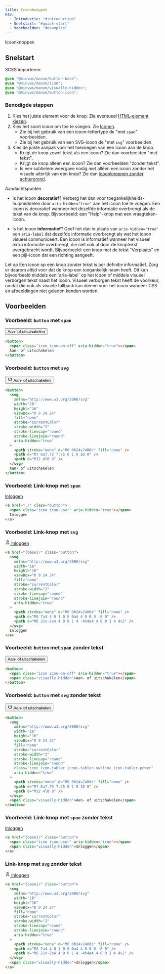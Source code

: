 ```yaml
---
title: Icoonknoppen
nav:
  - Introductie: "#introduction"
  - Snelstart: "#quick-start"
  - Voorbeelden: "#examples"
---
```


<p id="introduction">Icoonknoppen</p>

<h2 id="quick-start">Snelstart</h2>

SCSS importeren:

```scss
@use "@minvws/manon/button-base";
@use "@minvws/manon/icon";
@use "@minvws/manon/visually-hidden";
@use "@minvws/manon/button-icon";
```

### Benodigde stappen

1. Kies het juiste element voor de knop. Zie eventueel
   [HTML-element kiezen]({base}/components/components/button#button-situations).
2. Kies het soort icoon om toe te voegen. Zie
   [Iconen]({base}/components/components/icons).
   - Zie bij het gebruik van een icoon-lettertype de "met `span`" voorbeelden.
   - Zie bij het gebruik van een SVG-icoon de "met `svg`" voorbeelden.
3. Kies de juiste aanpak voor het toevoegen van een icoon aan de knop.
   - Krijgt de knop zowel tekst als een icoon? Zie dan voorbeelden "met tekst".
   - Krijgt de knop alleen een icoon? Zie dan voorbeelden "zonder tekst".
   - Is een subtielere weergave nodig met alléén een icoon zonder het visuele
     uiterlijk van een knop? Zie dan
     [Icoonknoppen zonder achtergrond]({base}/components/components/button/button-icon-only).

<div class="explanation" role="group" aria-label="Toelichting">
  <span>Aandachtspunten</span>
  <ul>
    <li>
      Is het icoon <strong>decoratief</strong>? Verberg het dan voor
      toegankelijkheids-hulpmiddelen door <code>aria-hidden="true"</code> aan
      het icoon toe te voegen. Een icoon is decoratief wanneer het dezelfde
      informatie overbrengt als de tekst van de knop. Bijvoorbeeld: een
      "Help"-knop met een vraagteken-icoon.
    </li>
  </ul>
  <ul>
    <li>
      Is het icoon <strong>informatief</strong>? Geef het dan in plaats van
      <code>aria-hidden="true"</code> een <code>aria-label</code> dat dezelfde
      informatie overbrengt als wat het icoon visueel communiceert. Een icoon
      is informatief wanneer het visueel extra informatie overbrengt, die niet
      ook al door de knoptekst overgebracht wordt. Bijvoorbeeld: een knop met
      de tekst "Verplaats" en een pijl-icoon dat een richting aangeeft.
    </li>
  </ul>
</div>

<p class="warning">
  <span>Let op</span> Een icoon op een knop zonder tekst is per definitie informatief. Zorg er daarom altijd voor dat de knop een toegankelijk naam heeft. Dit kan bijvoorbeeld middels een `aria-label` op het icoon of middels visueel verborgen tekst naast het icoon. Visueel verborgen tekst heeft de voorkeur, omdat die ook als visuele fallback kan dienen voor het icoon wanneer CSS en afbeeldingen niet geladen konden worden.
</p>

<h2 id="examples">Voorbeelden</h2>

### Voorbeeld: `button` met `span`

<button>
  <span class="icon icon-on-off" aria-hidden="true"></span>
  Aan- of uitschakelen
</button>

```html
<button>
  <span class="icon icon-on-off" aria-hidden="true"></span>
  Aan- of uitschakelen
</button>
```

### Voorbeeld: `button` met `svg`

<button>
  <svg
    xmlns="http://www.w3.org/2000/svg"
    width="16"
    height="16"
    viewBox="0 0 24 24"
    fill="none"
    stroke="currentColor"
    stroke-width="2"
    stroke-linecap="round"
    stroke-linejoin="round"
    aria-hidden="true"
  >
    <path stroke="none" d="M0 0h24v24H0z" fill="none" />
    <path d="M7 6a7.75 7.75 0 1 0 10 0" />
    <path d="M12 4l0 8" />
  </svg>
  Aan- of uitschakelen
</button>

```html
<button>
  <svg
    xmlns="http://www.w3.org/2000/svg"
    width="16"
    height="16"
    viewBox="0 0 24 24"
    fill="none"
    stroke="currentColor"
    stroke-width="2"
    stroke-linecap="round"
    stroke-linejoin="round"
    aria-hidden="true"
  >
    <path stroke="none" d="M0 0h24v24H0z" fill="none" />
    <path d="M7 6a7.75 7.75 0 1 0 10 0" />
    <path d="M12 4l0 8" />
  </svg>
  Aan- of uitschakelen
</button>
```

### Voorbeeld: Link-knop met `span`

<a href="{base}/" class="button">
  <span class="icon icon-user" aria-hidden="true"></span>
  Inloggen
</a>

```html
<a href="./" class="button">
  <span class="icon icon-user" aria-hidden="true"></span>
  Inloggen
</a>
```

### Voorbeeld: Link-knop met `svg`

<a href="{base}/" class="button">
  <svg
    xmlns="http://www.w3.org/2000/svg"
    width="16"
    height="16"
    viewBox="0 0 24 24"
    fill="none"
    stroke="currentColor"
    stroke-width="2"
    stroke-linecap="round"
    stroke-linejoin="round"
    aria-hidden="true"
  >
    <path stroke="none" d="M0 0h24v24H0z" fill="none" />
    <path d="M8 7a4 4 0 1 0 8 0a4 4 0 0 0 -8 0" />
    <path d="M6 21v-2a4 4 0 0 1 4 -4h4a4 4 0 0 1 4 4v2" />
  </svg>
  Inloggen
</a>

```html
<a href="{base}/" class="button">
  <svg
    xmlns="http://www.w3.org/2000/svg"
    width="16"
    height="16"
    viewBox="0 0 24 24"
    fill="none"
    stroke="currentColor"
    stroke-width="2"
    stroke-linecap="round"
    stroke-linejoin="round"
    aria-hidden="true"
  >
    <path stroke="none" d="M0 0h24v24H0z" fill="none" />
    <path d="M8 7a4 4 0 1 0 8 0a4 4 0 0 0 -8 0" />
    <path d="M6 21v-2a4 4 0 0 1 4 -4h4a4 4 0 0 1 4 4v2" />
  </svg>
  Inloggen
</a>
```

### Voorbeeld: `button` met `span` zonder tekst

<button>
  <span class="icon icon-on-off" aria-hidden="true"></span>
  <span class="visually-hidden">Aan- of uitschakelen</span>
</button>

```html
<button>
  <span class="icon icon-on-off" aria-hidden="true"></span>
  <span class="visually-hidden">Aan- of uitschakelen</span>
</button>
```

### Voorbeeld: `button` met `svg` zonder tekst

<button>
  <svg
    xmlns="http://www.w3.org/2000/svg"
    width="16"
    height="16"
    viewBox="0 0 24 24"
    fill="none"
    stroke="currentColor"
    stroke-width="2"
    stroke-linecap="round"
    stroke-linejoin="round"
    class="icon icon-tabler icons-tabler-outline icon-tabler-power"
    aria-hidden="true"
    ><path stroke="none" d="M0 0h24v24H0z" fill="none" /><path
      d="M7 6a7.75 7.75 0 1 0 10 0"
    /><path d="M12 4l0 8" /></svg
  >
  <span class="visually-hidden">Aan- of uitschakelen</span>
</button>

```html
<button>
  <svg
    xmlns="http://www.w3.org/2000/svg"
    width="16"
    height="16"
    viewBox="0 0 24 24"
    fill="none"
    stroke="currentColor"
    stroke-width="2"
    stroke-linecap="round"
    stroke-linejoin="round"
    class="icon icon-tabler icons-tabler-outline icon-tabler-power"
    aria-hidden="true"
  >
    <path stroke="none" d="M0 0h24v24H0z" fill="none" />
    <path d="M7 6a7.75 7.75 0 1 0 10 0" />
    <path d="M12 4l0 8" />
  </svg>
  <span class="visually-hidden">Aan- of uitschakelen</span>
</button>
```

### Voorbeeld: Link-knop met `span` zonder tekst

<a href="{base}/" class="button">
  <span class="icon icon-user" aria-hidden="true"></span>
  <span class="visually-hidden">Inloggen</span>
</a>

```html
<a href="{base}/" class="button">
  <span class="icon icon-user" aria-hidden="true"></span>
  <span class="visually-hidden">Inloggen</span>
</a>
```

### Link-knop met `svg` zonder tekst

<a href="{base}/" class="button">
  <svg
    xmlns="http://www.w3.org/2000/svg"
    width="16"
    height="16"
    viewBox="0 0 24 24"
    fill="none"
    stroke="currentColor"
    stroke-width="2"
    stroke-linecap="round"
    stroke-linejoin="round"
    aria-hidden="true"
  >
    <path stroke="none" d="M0 0h24v24H0z" fill="none" />
    <path d="M8 7a4 4 0 1 0 8 0a4 4 0 0 0 -8 0" />
    <path d="M6 21v-2a4 4 0 0 1 4 -4h4a4 4 0 0 1 4 4v2" />
  </svg>
  <span class="visually-hidden">Inloggen</span>
</a>

```html
<a href="{base}/" class="button">
  <svg
    xmlns="http://www.w3.org/2000/svg"
    width="16"
    height="16"
    viewBox="0 0 24 24"
    fill="none"
    stroke="currentColor"
    stroke-width="2"
    stroke-linecap="round"
    stroke-linejoin="round"
    aria-hidden="true"
  >
    <path stroke="none" d="M0 0h24v24H0z" fill="none" />
    <path d="M8 7a4 4 0 1 0 8 0a4 4 0 0 0 -8 0" />
    <path d="M6 21v-2a4 4 0 0 1 4 -4h4a4 4 0 0 1 4 4v2" />
  </svg>
  <span class="visually-hidden">Inloggen</span>
</a>
```
